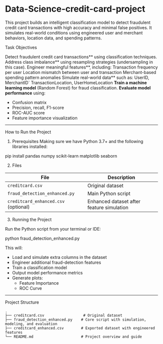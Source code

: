 # Data-Science-credit-card-project
This project builds an intelligent classification model to detect fraudulent credit card transactions with high accuracy and minimal false positives. It simulates real-world conditions using engineered user and merchant behaviors, location data, and spending patterns.



 Task Objectives

Detect fraudulent credit card transactions** using classification techniques.
Address class imbalance** using resampling strategies (undersampling in this case).
Engineer meaningful features**, including:
Transaction frequency per user
Location mismatch between user and transaction
Merchant-based spending pattern anomalies
Simulate real-world data** such as:
UserID, MerchantID`
TransactionLocation, UserHomeLocation
**Train a machine learning model** (Random Forest) for fraud classification.
**Evaluate model performance** using:
  - Confusion matrix
  - Precision, recall, F1-score
  - ROC-AUC score
  - Feature importance visualization

---

How to Run the Project

 1. Prerequisites
Making sure we have Python 3.7+ and the following libraries installed:


pip install pandas numpy scikit-learn matplotlib seaborn


2. Files

| File | Description |
|------|-------------|
| `creditcard.csv` | Original dataset |
| `fraud_detection_enhanced.py` | Main Python script |
| `creditcard_enhanced.csv` (optional) | Enhanced dataset after feature simulation |

3. Running the Project

Run the Python script from your terminal or IDE:


python fraud_detection_enhanced.py


This will:
- Load and simulate extra columns in the dataset
- Engineer additional fraud-detection features
- Train a classification model
- Output model performance metrics
- Generate plots:
  - Feature Importance
  - ROC Curve

---

Project Structure

```
.
├── creditcard.csv                  # Original dataset
├── fraud_detection_enhanced.py    # Core script with simulation, modeling, and evaluation
├── creditcard_enhanced.csv        # Exported dataset with engineered features
└── README.md                      # Project overview and guide
```
